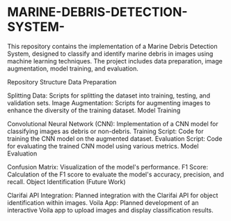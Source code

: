 # MARINE-DEBRIS-DETECTION-SYSTEM-


This repository contains the implementation of a Marine Debris Detection System, designed to classify and identify marine debris in images using machine learning techniques. The project includes data preparation, image augmentation, model training, and evaluation.

Repository Structure
Data Preparation

Splitting Data: Scripts for splitting the dataset into training, testing, and validation sets.
Image Augmentation: Scripts for augmenting images to enhance the diversity of the training dataset.
Model Training

Convolutional Neural Network (CNN): Implementation of a CNN model for classifying images as debris or non-debris.
Training Script: Code for training the CNN model on the augmented dataset.
Evaluation Script: Code for evaluating the trained CNN model using various metrics.
Model Evaluation

Confusion Matrix: Visualization of the model's performance.
F1 Score: Calculation of the F1 score to evaluate the model's accuracy, precision, and recall.
Object Identification (Future Work)

Clarifai API Integration: Planned integration with the Clarifai API for object identification within images.
Voila App: Planned development of an interactive Voila app to upload images and display classification results.
